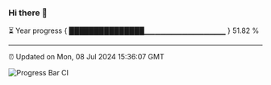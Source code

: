 ### Hi there 👋

⏳ Year progress { ███████████████▁▁▁▁▁▁▁▁▁▁▁▁▁▁▁ } 51.82 %

---

⏰ Updated on Mon, 08 Jul 2024 15:36:07 GMT

![Progress Bar CI](https://github.com/IshwaranRudhara/GIT-ACTION/workflows/Progress%20Bar%20CI/badge.svg)
